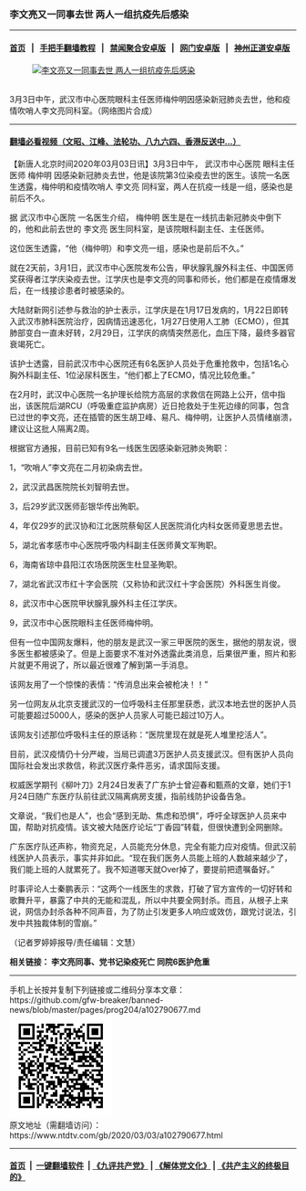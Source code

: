 ### 李文亮又一同事去世 两人一组抗疫先后感染
------------------------

#### [首页](https://github.com/gfw-breaker/banned-news/blob/master/README.md) &nbsp;&nbsp;|&nbsp;&nbsp; [手把手翻墙教程](https://github.com/gfw-breaker/guides/wiki) &nbsp;&nbsp;|&nbsp;&nbsp; [禁闻聚合安卓版](https://github.com/gfw-breaker/bn-android) &nbsp;&nbsp;|&nbsp;&nbsp; [网门安卓版](https://github.com/oGate2/oGate) &nbsp;&nbsp;|&nbsp;&nbsp; [神州正道安卓版](https://github.com/SzzdOgate/update) 



<div><div class="featured_image">
 <a href="https://i.ntdtv.com/assets/uploads/2020/03/1583220001749.jpg" target="_blank">
  <figure>
   <img alt="李文亮又一同事去世 两人一组抗疫先后感染" src="https://i.ntdtv.com/assets/uploads/2020/03/1583220001749-800x450.jpg"/>
  </figure><br/>
 </a>
 <span class="caption">
  3月3日中午，武汉市中心医院眼科主任医师梅仲明因感染新冠肺炎去世，他和疫情吹哨人李文亮同科室。（网络图片合成）
 </span>
</div>
</div><hr/>

#### [翻墙必看视频（文昭、江峰、法轮功、八九六四、香港反送中...）](https://github.com/gfw-breaker/banned-news/blob/master/pages/link3.md)

<div><div class="post_content" itemprop="articleBody">
 <p>
  【新唐人北京时间2020年03月03日讯】3月3日中午，
  <ok href="https://www.ntdtv.com/gb/武汉市中心医院.htm">
   武汉市中心医院
  </ok>
  眼科主任医师
  <ok href="https://www.ntdtv.com/gb/梅仲明.htm">
   梅仲明
  </ok>
  因感染新冠肺炎去世，他是该院第3位染疫去世的医生。该院一名医生透露，梅仲明和疫情吹哨人
  <ok href="https://www.ntdtv.com/gb/李文亮.htm">
   李文亮
  </ok>
  同科室，两人在抗疫一线是一组，感染也是前后不久。
 </p>
 <p>
  据
  <ok href="https://www.ntdtv.com/gb/武汉市中心医院.htm">
   武汉市中心医院
  </ok>
  一名医生介绍，
  <ok href="https://www.ntdtv.com/gb/梅仲明.htm">
   梅仲明
  </ok>
  医生是在一线抗击新冠肺炎中倒下的，他和此前去世的
  <ok href="https://www.ntdtv.com/gb/李文亮.htm">
   李文亮
  </ok>
  医生同科室，是该院眼科副主任、主任医师。
 </p>
 <p>
  这位医生透露，“他（梅仲明）和李文亮一组，感染也是前后不久。”
 </p>
 <p>
  就在2天前，3月1日，武汉市中心医院发布公告，甲状腺乳腺外科主任、中国医师奖获得者江学庆染疫去世。江学庆也是李文亮的同事和师长，他们都是在疫情爆发后，在一线接诊患者时被感染的。
 </p>
 <p>
  大陆财新网引述参与救治的护士表示，江学庆是在1月17日发病的，1月22日即转入武汉市肺科医院治疗，因病情迅速恶化，1月27日使用人工肺（ECMO），但其肺部变白一直未好转，2月29日，江学庆的病情突然恶化，血压下降，最终多器官衰竭死亡。
 </p>
 <p>
  该护士透露，目前武汉市中心医院还有6名医护人员处于危重抢救中，包括1名心胸外科副主任、1位泌尿科医生，“他们都上了ECMO，情况比较危重。”
 </p>
 <p>
  在2月时，武汉中心医院一名护理长给院方高层的求救信在网路上公开，信中指出，该医院后湖RCU（呼吸重症监护病房）近日抢救处于生死边缘的同事，包含已过世的李文亮，还在插管的医生胡卫峰、易凡、梅仲明，让医护人员情绪崩溃，建议让这批人隔离2周。
 </p>
 <p>
  根据官方通报，目前已知有9名一线医生因感染新冠肺炎殉职：
 </p>
 <p>
  1，“吹哨人”李文亮在二月初染病去世。
 </p>
 <p>
  2，武汉武昌医院院长刘智明去世。
 </p>
 <p>
  3，后29岁武汉医师彭银华传出殉职。
 </p>
 <p>
  4，年仅29岁的武汉协和江北医院蔡甸区人民医院消化内科女医师夏思思去世。
 </p>
 <p>
  5，湖北省孝感市中心医院呼吸内科副主任医师黄文军殉职。
 </p>
 <p>
  6，海南省琼中县阳江农场医院医生杜显圣殉职。
 </p>
 <p>
  7，湖北省武汉市红十字会医院（又称协和武汉红十字会医院）外科医生肖俊。
 </p>
 <p>
  8，武汉市中心医院甲状腺乳腺外科主任江学庆。
 </p>
 <p>
  9，武汉市中心医院眼科主任医师梅仲明。
 </p>
 <p>
  但有一位中国网友爆料，他的朋友是武汉一家三甲医院的医生，据他的朋友说，很多医生都被感染了。但是上面要求不准对外透露此类消息，后果很严重，照片和影片就更不用说了，所以最近很难了解到第一手消息。
 </p>
 <p>
  该网友用了一个惊悚的表情：“传消息出来会被枪决！！”
 </p>
 <p>
  另一位网友从北京支援武汉的一位呼吸科主任那里获悉，武汉本地去世的医护人员可能要超过5000人，感染的医护人员家人可能已超过10万人。
 </p>
 <p>
  该网友引述那位呼吸科主任的原话称：“医院里现在就是死人堆里挖活人”。
 </p>
 <p>
  目前，武汉疫情仍十分严峻，当局已调遣3万医护人员支援武汉。但有医护人员向国际社会发出求救信，称武汉医疗条件恶劣，请求国际支援。
 </p>
 <p>
  权威医学期刊《柳叶刀》2月24日发表了广东护士曾迎春和甄燕的文章，她们于1月24日随广东医疗队前往武汉隔离病房支援，指前线防护设备告急。
 </p>
 <p>
  文章说，“我们也是人”，也会“感到无助、焦虑和恐惧”，呼吁全球医护人员来中国，帮助对抗疫情。该文被大陆医疗论坛“丁香园”转载，但很快遭到全网删除。
 </p>
 <p>
  广东医疗队还声称，物资充足，人员能充分休息，完全有能力应对疫情。但武汉前线医护人员表示，事实并非如此。“现在我们医务人员能上班的人数越来越少了，我们能上班的人就累死了。我不知道哪天就Over掉了，要提前把遗嘱备好。”
 </p>
 <p>
  时事评论人士秦鹏表示：“这两个一线医生的求救，打破了官方宣传的一切好转和歌舞升平，暴露了中共的无能和混乱，所以中共要全网封杀。而且，从根子上来说，网信办封杀各种不同声音，为了防止引发更多人响应或效仿，跟党讨说法，引发中共独裁体制的雪崩。”
 </p>
 <p>
  （记者罗婷婷报导/责任编辑：文慧）
 </p>
 <p>
  <strong>
   相关链接：
   <ok href="https://www.ntdtv.com/gb/2020/03/02/a102789485.html">
    李文亮同事、党书记染疫死亡 同院6医护危重
   </ok>
  </strong>
 </p>
 <div class="single_ad">
 </div>
</div>
</div>
<hr/>
手机上长按并复制下列链接或二维码分享本文章：<br/>
https://github.com/gfw-breaker/banned-news/blob/master/pages/prog204/a102790677.md <br/>
<a href='https://github.com/gfw-breaker/banned-news/blob/master/pages/prog204/a102790677.md'><img src='https://github.com/gfw-breaker/banned-news/blob/master/pages/prog204/a102790677.md.png'/></a> <br/>
原文地址（需翻墙访问）：https://www.ntdtv.com/gb/2020/03/03/a102790677.html


------------------------
#### [首页](https://github.com/gfw-breaker/banned-news/blob/master/README.md) &nbsp;|&nbsp; [一键翻墙软件](https://github.com/gfw-breaker/nogfw/blob/master/README.md) &nbsp;| [《九评共产党》](https://github.com/gfw-breaker/9ping.md/blob/master/README.md#九评之一评共产党是什么) | [《解体党文化》](https://github.com/gfw-breaker/jtdwh.md/blob/master/README.md) | [《共产主义的终极目的》](https://github.com/gfw-breaker/gczydzjmd.md/blob/master/README.md)


<img src='http://gfw-breaker.win/banned-news/pages/prog204/a102790677.md' width='0px' height='0px'/>